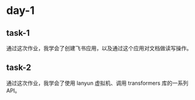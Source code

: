 # day-1

## task-1

通过这次作业，我学会了创建飞书应用，以及通过这个应用对文档做读写操作。

## task-2

通过这次作业，我学会了使用 lanyun 虚拟机、调用 transformers 库的一系列 API。